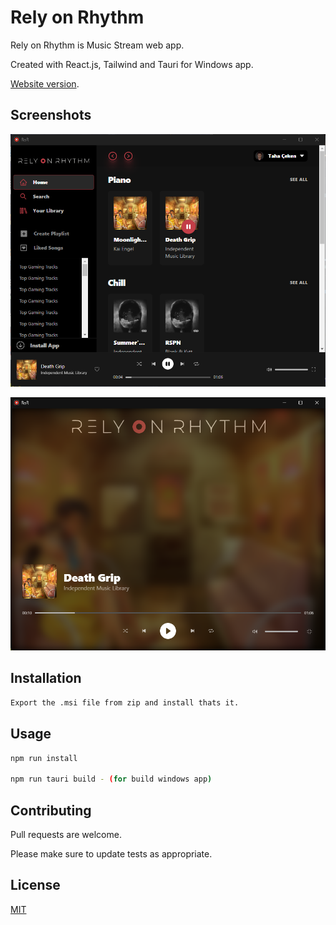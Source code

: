 # Rely on Rhythm

Rely on Rhythm is Music Stream web app. 

Created with React.js, Tailwind and Tauri for Windows app.

 [Website version](https://relyonrhythm.netlify.app/).

## Screenshots
![app image](https://github.com/Tahckn/rely-on-rhythm/blob/main/public/rely-on-rhythm_zsFL9ZtjPC.png)

![app image](https://github.com/Tahckn/rely-on-rhythm/blob/main/public/rely-on-rhythm_VATm37jU7V.png)


## Installation
```bash
Export the .msi file from zip and install thats it.
```

## Usage
 ```bash
npm run install

npm run tauri build - (for build windows app)
```
## Contributing

Pull requests are welcome.

Please make sure to update tests as appropriate.

## License

[MIT](https://github.com/Tahckn/rely-on-rhythm/blob/main/LICENSE)

